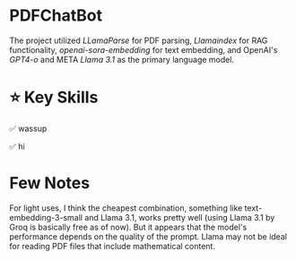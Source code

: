 # PDFChatBot
The project utilized *LLamaParse* for PDF parsing, *Llamaindex* for RAG functionality, *openai-sora-embedding* for text embedding, and OpenAI's *GPT4-o* and META *Llama 3.1* as the primary language model.


# ⭐ Key Skills
✅ wassup 

✅ hi


# Few Notes

For light uses, I think the cheapest combination, something like text-embedding-3-small and Llama 3.1, works pretty well (using Llama 3.1 by Groq is basically free as of now). But it appears that the model's performance depends on the quality of the prompt. Llama may not be ideal for reading PDF files that include mathematical content.
